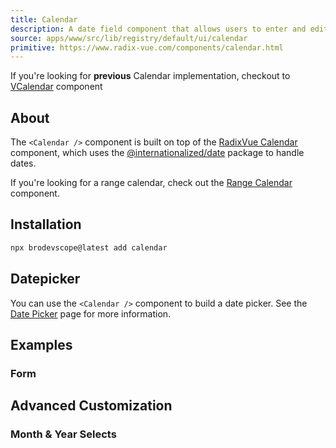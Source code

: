 ```yaml
---
title: Calendar
description: A date field component that allows users to enter and edit date.
source: apps/www/src/lib/registry/default/ui/calendar
primitive: https://www.radix-vue.com/components/calendar.html
---
```


<ComponentPreview name="CalendarDemo" />

<Callout class="text-base mt-12">

If you're looking for **previous** Calendar implementation, checkout to <span class="font-bold underline">[VCalendar](/docs/components/v-calendar)</span> component

</Callout>

## About

The `<Calendar />` component is built on top of the [RadixVue Calendar](https://www.radix-vue.com/components/calendar.html) component, which uses the [@internationalized/date](https://react-spectrum.adobe.com/internationalized/date/index.html) package to handle dates.

If you're looking for a range calendar, check out the [Range Calendar](/docs/components/range-calendar) component.

## Installation

```bash
npx brodevscope@latest add calendar
```

## Datepicker

You can use the `<Calendar />` component to build a date picker. See the [Date Picker](/docs/components/date-picker) page for more information.

## Examples

### Form

<ComponentPreview name="CalendarForm" />

## Advanced Customization

### Month & Year Selects

<ComponentPreview name="CalendarWithSelect" />
